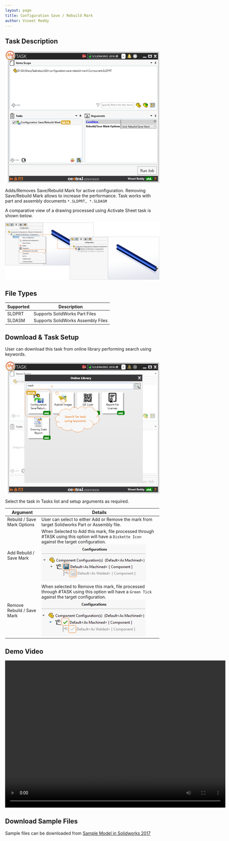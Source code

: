 ```yaml
---
layout: page
title: Configuration Save / Rebuild Mark
author: Vineet Reddy
---
```


## Task Description

![Configuration Save / Rebuild Mark](024_configuration_save_rebuild_mark_001.png "Configuration Save / Rebuild Mark")

Adds/Removes Save/Rebuild Mark for active configuration. Removing Save/Rebuild Mark allows to increase the performance.  Task works with part and assembly documents `*.SLDPRT, *.SLDASM`


A comparative view of a drawing processed using Activate Sheet task is shown below.

![Comparison](024_configuration_save_rebuild_mark_002.png "Comparison between initial and final state in Configuration Manager")

## File Types

| Supported | Description |
| --- | --- |
| SLDPRT | Supports SolidWorks Part Files |
| SLDASM | Supports SolidWorks Assembly Files |


## Download & Task Setup

User can download this task from online library performing search using keywords.

![Keyword Search](024_configuration_save_rebuild_mark_003.png "Search Online Library using Keywords")

Select the task in Tasks list and setup arguments as required.

| Argument | Details |
| --- | --- |
| Rebuild / Save Mark Options | User can select to either Add or Remove the mark from target Solidworks Part or Assembly file. |
| Add Rebuild / Save Mark | When Selected to Add this mark, file processed through #TASK using this option will have a `Diskette Icon` against the target configuration. ![Add Rebuild/Save Mark](024_configuration_save_rebuild_mark_003_add.png) |
| Remove Rebuild / Save Mark | When selected to Remove this mark, file processed through #TASK using this option will have a `Green Tick` against the target configuration.![Remove Rebuild/Save Mark](024_configuration_save_rebuild_mark_003_Remove.png) |



## Demo Video

<video width="720" height="480" controls>
  <source src="002_ActivateSheet.swf" type="video/mp4">
</video>


## Download Sample Files

Sample files can be downloaded from 
[Sample Model in Solidworks 2017](Component.sldprt)